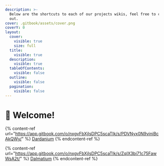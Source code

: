 ```yaml
---
description: >-
  Below are the shortcuts to each of our projects wikis, feel free to check them
  out.
cover: .gitbook/assets/cover.png
coverY: 0
layout:
  cover:
    visible: true
    size: full
  title:
    visible: true
  description:
    visible: true
  tableOfContents:
    visible: false
  outline:
    visible: false
  pagination:
    visible: false
---
```


# 👋 Welcome!

{% content-ref url="https://app.gitbook.com/o/nxgvFbXjlsDPC5scaTIk/s/PDVNyx0N9viniBcAkQWy/" %}
[Dardanium](https://app.gitbook.com/o/nxgvFbXjlsDPC5scaTIk/s/PDVNyx0N9viniBcAkQWy/)
{% endcontent-ref %}

{% content-ref url="https://app.gitbook.com/o/nxgvFbXjlsDPC5scaTIk/s/ZqIX3bi71c75FawWsA2t/" %}
[Dalmatium](https://app.gitbook.com/o/nxgvFbXjlsDPC5scaTIk/s/ZqIX3bi71c75FawWsA2t/)
{% endcontent-ref %}
